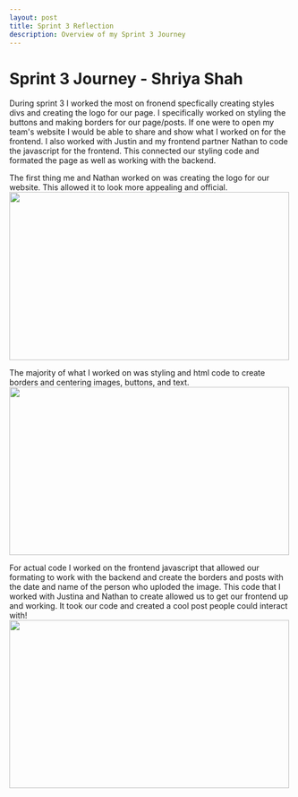 ```yaml
---
layout: post
title: Sprint 3 Reflection
description: Overview of my Sprint 3 Journey
---
```


# Sprint 3 Journey - Shriya Shah
During sprint 3 I worked the most on fronend specfically creating styles divs and creating the logo for our page. I specifically worked on styling the buttons and making borders for our page/posts. If one were to open my team's website I would be able to share and show what I worked on for the frontend. I also worked with Justin and my frontend partner Nathan to code the javascript for the frontend. This connected our styling code and formated the page as well as working with the backend.

The first thing me and Nathan worked on was creating the logo for our website. This allowed it to look more appealing and official. 
<span>
<img src="{{site.baseurl}}/images/nestlogo.png" width = "500"  height = "300"/>
</span>

The majority of what I worked on was styling and html code to create borders and centering images, buttons, and text. 
<span>
<img src="{{site.baseurl}}/images/stylingfrontend.png" width = "500"  height = "300"/>
</span>

For actual code I worked on the frontend javascript that allowed our formating to work with the backend and create the borders and posts with the date and name of the person who uploded the image. This code that I worked with Justina and Nathan to create allowed us to get our frontend up and working. It took our code and created a cool post people could interact with!
<span>
<img src="{{site.baseurl}}/images/frontendjavascript.png" width = "500"  height = "300"/>
</span>